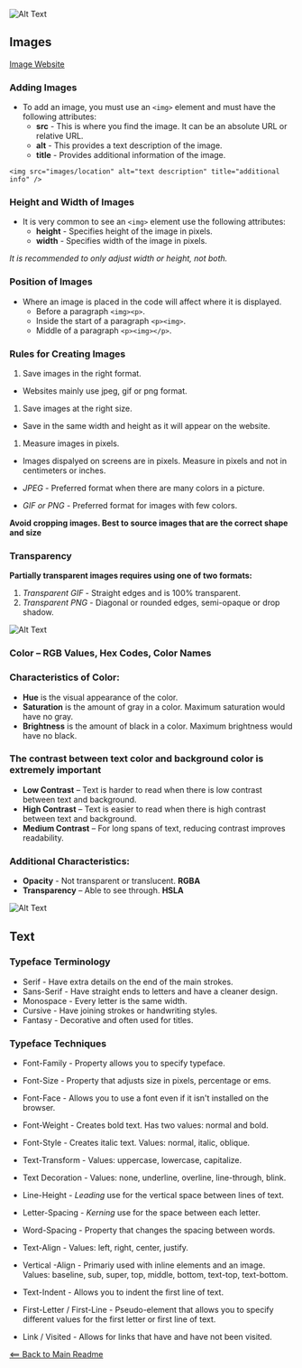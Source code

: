 ![Alt Text](https://storage.needpix.com/rsynced_images/html-1695519_1280.png)

## Images

<a href="http://www.unsplash.com">Image Website</a>

### Adding Images

- To add an image, you must use an `<img>` element and must have the following attributes:
  - **src** - This is where you find the image. It can be an absolute URL or relative URL.
  - **alt** - This provides a text description of the image.
  - **title** - Provides additional information of the image.

`<img src="images/location" alt="text description" title="additional info" />`

### Height and Width of Images

- It is very common to see an `<img>` element use the following attributes:
  - **height** - Specifies height of the image in pixels.
  - **width** - Specifies width of the image in pixels.

*It is recommended to only adjust width or height, not both.*

### Position of Images

- Where an image is placed in the code will affect where it is displayed.
  - Before a paragraph `<img><p>`.
  - Inside the start of a paragraph `<p><img>`.
  - Middle of a paragraph `<p><img></p>`.

### Rules for Creating Images

1. Save images in the right format.
  - Websites mainly use jpeg, gif or png format.
1. Save images at the right size.
  - Save in the same width and height as it will appear on the website.
1. Measure images in pixels.
  - Images dispalyed on screens are in pixels. Measure in pixels and not in centimeters or inches.

- *JPEG* - Preferred format when there are many colors in a picture.
- *GIF or PNG* - Preferred format for images with few colors. 

**Avoid cropping images. Best to source images that are the correct shape and size**

### Transparency

**Partially transparent images requires using one of two formats:**
  
  1. *Transparent GIF* - Straight edges and is 100% transparent.
  1. *Transparent PNG* - Diagonal or rounded edges, semi-opaque or drop shadow.


![Alt Text](https://p0.pxfuel.com/preview/920/519/697/abstract-php-c-analytics.jpg)


### Color – RGB Values, Hex Codes, Color Names

### **Characteristics of Color:**

- **Hue** is the visual appearance of the color.
- **Saturation** is the amount of gray in a color. Maximum saturation would have no gray.
- **Brightness** is the amount of black in a color. Maximum brightness would have no black. 

### **The contrast between text color and background color is extremely important**

- **Low Contrast** – Text is harder to read when there is low contrast between text and background.
- **High Contrast** – Text is easier to read when there is high contrast between text and background.
- **Medium Contrast** – For long spans of text, reducing contrast improves readability.

### **Additional Characteristics:**
- **Opacity** - Not transparent or translucent. **RGBA**
- **Transparency** – Able to see through. **HSLA**


![Alt Text](https://upload.wikimedia.org/wikipedia/commons/e/ea/CSS_text_representation.png)


## Text

### Typeface Terminology

- Serif - Have extra details on the end of the main strokes.
- Sans-Serif - Have straight ends to letters and have a cleaner design.
- Monospace - Every letter is the same width.
- Cursive - Have joining strokes or handwriting styles.
- Fantasy - Decorative and often used for titles.

### Typeface Techniques

- Font-Family - Property allows you to specify typeface.
- Font-Size - Property that adjusts size in pixels, percentage or ems.
- Font-Face - Allows you to use a font even if it isn't installed on the browser.
- Font-Weight - Creates bold text. Has two values: normal and bold.
- Font-Style - Creates italic text. Values: normal, italic, oblique.
- Text-Transform - Values: uppercase, lowercase, capitalize.
- Text Decoration - Values: none, underline, overline, line-through, blink.
- Line-Height - *Leading* use for the vertical space between lines of text.
- Letter-Spacing - *Kerning* use for the space between each letter.
- Word-Spacing - Property that changes the spacing between words.
- Text-Align - Values: left, right, center, justify.
- Vertical -Align - Primariy used with inline elements and an image. Values: baseline, sub, super, top, middle, bottom, text-top, text-bottom.
- Text-Indent - Allows you to indent the first line of text.

- First-Letter / First-Line - Pseudo-element that allows you to specify different values for the first letter or first line of text.
- Link / Visited - Allows for links that have and have not been visited.


[<== Back to Main Readme](README.md)